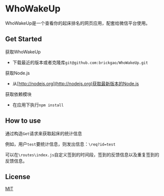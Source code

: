 WhoWakeUp
=========

WhoWakeUp是一个查看你的起床排名的网页应用，配套给微信平台使用。

Get Started
-----------

获取WhoWakeUp

*	下载最近的版本或者克隆库`git@github.com:brickgao/WhoWakeUp.git`

获取Node.js

*	从[http://nodejs.org](http://nodejs.org)获取最新版本的Node.js

获取依赖模块

*	在应用下执行`npm install`

How to use
-----------

通过构造`Get`请求来获取起床的统计信息

例如，用户`test`要统计信息，则发出信息：`\req?id=test`

可以在`\routes\index.js`自定义签到的时间段，签到的反馈信息以及重复签到的反馈信息。

License
-------

[MIT](http://opensource.org/licenses/MIT)
